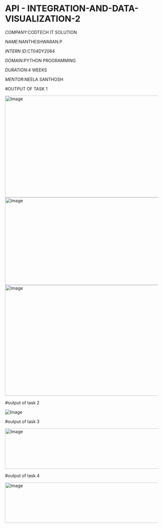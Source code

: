 # API - INTEGRATION-AND-DATA-VISUALIZATION-2

*COMPANY*:CODTECH IT SOLUTION

*NAME*:NANTHESHWARAN.P

*INTERN ID*:CT04DY2064

*DOMAIN*:PYTHON PROGRAMMING

*DURATION*:4 WEEKS

*MENTOR*:NEELA SANTHOSH

#OUTPUT OF TASK 1

<img width="1382" height="335" alt="Image" src="https://github.com/user-attachments/assets/78c30f1c-f383-479b-bb78-5cb01c75dcb9" />
<img width="1352" height="288" alt="Image" src="https://github.com/user-attachments/assets/6bd06a1a-57f2-4158-a755-d093cf9ca50d" />
<img width="1387" height="365" alt="Image" src="https://github.com/user-attachments/assets/cd46d054-8625-4844-91fd-2d8864ba46bc" />

#output of task 2

![Image](https://github.com/user-attachments/assets/b283d4e0-09a8-4dd5-adf7-6e186abf5935)

#output of task 3

<img width="1386" height="133" alt="Image" src="https://github.com/user-attachments/assets/556114bd-3425-4692-ad7d-69d1456651df" />

#output of task 4

<img width="1386" height="133" alt="Image" src="https://github.com/user-attachments/assets/556114bd-3425-4692-ad7d-69d1456651df" />






